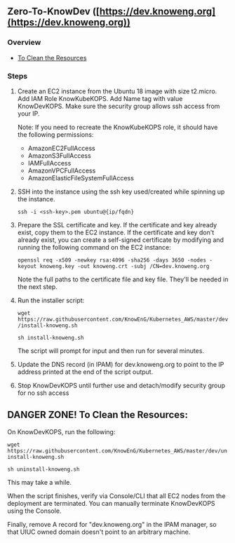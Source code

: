 
## Zero-To-KnowDev ([https://dev.knoweng.org](https://dev.knoweng.org))

### Overview

* [To Clean the Resources](#danger-zone-to-clean-the-resources)

### Steps

1. Create an EC2 instance from the Ubuntu 18 image with size t2.micro. Add IAM Role KnowKubeKOPS. Add Name tag with value KnowDevKOPS. Make sure the security group allows ssh access from your IP.

   Note: If you need to recreate the KnowKubeKOPS role, it should have the following permissions:

   - AmazonEC2FullAccess  
   - AmazonS3FullAccess  
   - IAMFullAccess  
   - AmazonVPCFullAccess  
   - AmazonElasticFileSystemFullAccess  

2. SSH into the instance using the ssh key used/created while spinning up the instance.

   `ssh -i <ssh-key>.pem ubuntu@{ip/fqdn}`

3. Prepare the SSL certificate and key. If the certificate and key already exist, copy them
   to the EC2 instance. If the certificate and key don't already exist, you can create a
   self-signed certificate by modifying and running the following command on the EC2 instance:

   `openssl req -x509 -newkey rsa:4096 -sha256 -days 3650 -nodes -keyout knoweng.key -out knoweng.crt -subj /CN=dev.knoweng.org`

   Note the full paths to the certificate file and key file. They'll be needed in the next step.

4. Run the installer script:

   `wget https://raw.githubusercontent.com/KnowEnG/Kubernetes_AWS/master/dev/install-knoweng.sh`

   `sh install-knoweng.sh`

   The script will prompt for input and then run for several minutes.

5. Update the DNS record (in IPAM) for dev.knoweng.org to point to the IP address printed
   at the end of the script output.

6. Stop KnowDevKOPS until further use and detach/modify security group for no ssh access


## DANGER ZONE! To Clean the Resources:

On KnowDevKOPS, run the following:

   `wget https://raw.githubusercontent.com/KnowEnG/Kubernetes_AWS/master/dev/uninstall-knoweng.sh`

   `sh uninstall-knoweng.sh`

This may take a while.

When the script finishes, verify via Console/CLI that all EC2 nodes from the deployment are terminated.
You can manually terminate KnowDevKOPS using the Console.

Finally, remove A record for "dev.knoweng.org" in the IPAM manager, so that UIUC owned domain doesn't point to an arbitrary machine.
